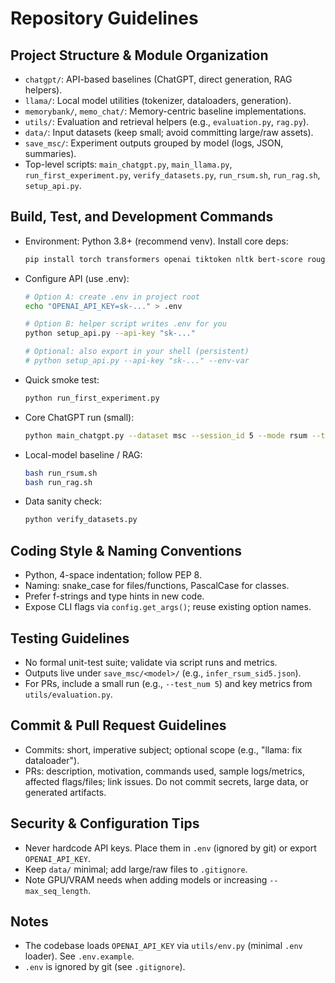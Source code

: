 # Repository Guidelines

## Project Structure & Module Organization
- `chatgpt/`: API-based baselines (ChatGPT, direct generation, RAG helpers).
- `llama/`: Local model utilities (tokenizer, dataloaders, generation).
- `memorybank/`, `memo_chat/`: Memory-centric baseline implementations.
- `utils/`: Evaluation and retrieval helpers (e.g., `evaluation.py`, `rag.py`).
- `data/`: Input datasets (keep small; avoid committing large/raw assets).
- `save_msc/`: Experiment outputs grouped by model (logs, JSON, summaries).
- Top-level scripts: `main_chatgpt.py`, `main_llama.py`, `run_first_experiment.py`, `verify_datasets.py`, `run_rsum.sh`, `run_rag.sh`, `setup_api.py`.

## Build, Test, and Development Commands
- Environment: Python 3.8+ (recommend venv). Install core deps:
  ```bash
  pip install torch transformers openai tiktoken nltk bert-score rouge numpy pandas tqdm openpyxl
  ```
- Configure API (use .env):
  ```bash
  # Option A: create .env in project root
  echo "OPENAI_API_KEY=sk-..." > .env

  # Option B: helper script writes .env for you
  python setup_api.py --api-key "sk-..."

  # Optional: also export in your shell (persistent)
  # python setup_api.py --api-key "sk-..." --env-var
  ```
- Quick smoke test:
  ```bash
  python run_first_experiment.py
  ```
- Core ChatGPT run (small):
  ```bash
  python main_chatgpt.py --dataset msc --session_id 5 --mode rsum --test_num 5
  ```
- Local-model baseline / RAG:
  ```bash
  bash run_rsum.sh
  bash run_rag.sh
  ```
- Data sanity check:
  ```bash
  python verify_datasets.py
  ```

## Coding Style & Naming Conventions
- Python, 4-space indentation; follow PEP 8.
- Naming: snake_case for files/functions, PascalCase for classes.
- Prefer f-strings and type hints in new code.
- Expose CLI flags via `config.get_args()`; reuse existing option names.

## Testing Guidelines
- No formal unit-test suite; validate via script runs and metrics.
- Outputs live under `save_msc/<model>/` (e.g., `infer_rsum_sid5.json`).
- For PRs, include a small run (e.g., `--test_num 5`) and key metrics from `utils/evaluation.py`.

## Commit & Pull Request Guidelines
- Commits: short, imperative subject; optional scope (e.g., "llama: fix dataloader").
- PRs: description, motivation, commands used, sample logs/metrics, affected flags/files; link issues. Do not commit secrets, large data, or generated artifacts.

## Security & Configuration Tips
- Never hardcode API keys. Place them in `.env` (ignored by git) or export `OPENAI_API_KEY`.
- Keep `data/` minimal; add large/raw files to `.gitignore`.
- Note GPU/VRAM needs when adding models or increasing `--max_seq_length`.

## Notes
- The codebase loads `OPENAI_API_KEY` via `utils/env.py` (minimal `.env` loader). See `.env.example`.
- `.env` is ignored by git (see `.gitignore`).
